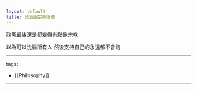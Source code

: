 ```yaml
---
layout: default
title: 政治跟宗教很像
---
```


政黨最後還是都變得有點像宗教

以為可以洗腦所有人 然後支持自己的永遠都不會跑



---
tags:
  - [[Philosophy]]

---
